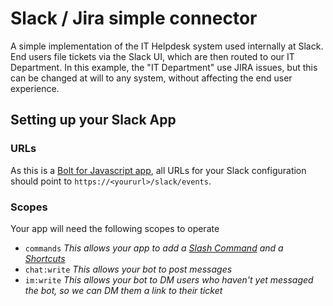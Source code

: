 # Slack / Jira simple connector

A simple implementation of the IT Helpdesk system used internally at Slack. End users file tickets via the Slack UI, which are then routed to our IT Department. In this example, the "IT Department" use JIRA issues, but this can be changed at will to any system, without affecting the end user experience.

## Setting up your Slack App

### URLs
As this is a [Bolt for Javascript app](https://slack.dev/bolt), all URLs for your Slack configuration should point to `https://<yoururl>/slack/events`.

### Scopes

Your app will need the following scopes to operate

- `commands` *This allows your app to add a [Slash Command](https://api.slack.com/interactivity/slash-commands) and a [Shortcuts](https://api.slack.com/interactivity/shortcuts)*
- `chat:write` *This allows your bot to post messages*
- `im:write` *This allows your bot to DM users who haven't yet messaged the bot, so we can DM them a link to their ticket*